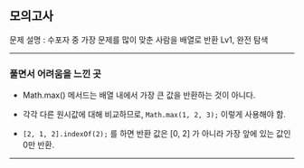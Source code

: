 ## 모의고사
문제 설명 : 수포자 중 가장 문제를 많이 맞춘 사람을 배열로 반환
Lv1, 완전 탐색
- - -
### 풀면서 어려움을 느낀 곳
* Math.max() 메서드는 배열 내에서 가장 큰 값을 반환하는 것이 아니다.
* 각각 다른 원시값에 대해 비교하므로, `Math.max(1, 2, 3);` 이렇게 사용해야 함.

* `[2, 1, 2].indexOf(2);` 를 하면 반환 값은 [0, 2] 가 아니라 가장 앞에 있는 값인 0만 반환.
- - -